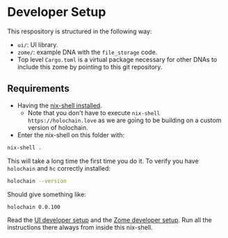 # Developer Setup

This respository is structured in the following way:

- `ui/`: UI library.
- `zome/`: example DNA with the `file_storage` code.
- Top level `Cargo.toml` is a virtual package necessary for other DNAs to include this zome by pointing to this git repository.

## Requirements

- Having the [nix-shell installed](https://developer.holochain.org/docs/install/#install-the-nix-package-manager).
  - Note that you don't have to execute `nix-shell https://holochain.love` as we are going to be building on a custom version of holochain.
- Enter the nix-shell on this folder with:

```bash
nix-shell .
```

This will take a long time the first time you do it. To verify you have `holochain` and `hc` correctly installed: 

```bash
holochain --version
```

Should give something like:

```bash
holochain 0.0.100
```

Read the [UI developer setup](/ui/README.md) and the [Zome developer setup](/zome/README.md). Run all the instructions there always from inside this nix-shell.

